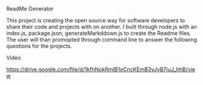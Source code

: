 ReadMe Generator

This project is creating the open source way for software developers to share their code and projects with on another. I built through node.js with an index.js, package.json, generateMarkddown.js to create the Readme files. The user will than promopted through command line to answer the following questions for the projects. 

Video

https://drive.google.com/file/d/1kfhNokRmlB1oCncKEmB3vJyB7juJ_hhB/view

